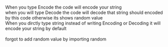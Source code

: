 When you type Encode the code will encode your string <br>
when you will type Decode  the code will decode that string should encoded by this code otherwise its shows random value <br>
When you dirctly type string instead of writing Encoding or Decoding it will encode your string by default<br>
<br>
forgot to add random value by importing random
